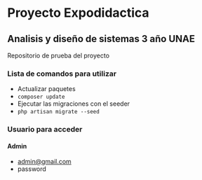 # Proyecto Expodidactica

## Analisis y diseño de sistemas 3 año UNAE

Repositorio de prueba del proyecto

### Lista de comandos para utilizar

* Actualizar paquetes
* `composer update`
* Ejecutar las migraciones con el seeder
* `php artisan migrate --seed`
### Usuario para acceder
#### Admin
* admin@gmail.com
* password
